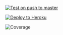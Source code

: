 [![Test on push to master](https://github.com/lim-rona/EcommerceStore/actions/workflows/testOnPush.yaml/badge.svg)](https://github.com/lim-rona/EcommerceStore/actions/workflows/testOnPush.yaml/)

[![Deploy to Heroku](https://github.com/lim-rona/EcommerceStore/actions/workflows/deployOnRelease.yaml/badge.svg)](https://github.com/lim-rona/EcommerceStore/actions/workflows/deployOnRelease.yaml)

<!-- ![Coverage](.github/badges/jacoco.svg) -->

![Coverage](https://vttp2022rona.sgp1.digitaloceanspaces.com/coverage/EcommerceStore/jacoco.svg)

<!-- ![Coverage](https://vttp2022rona.sgp1.digitaloceanspaces.com) -->

